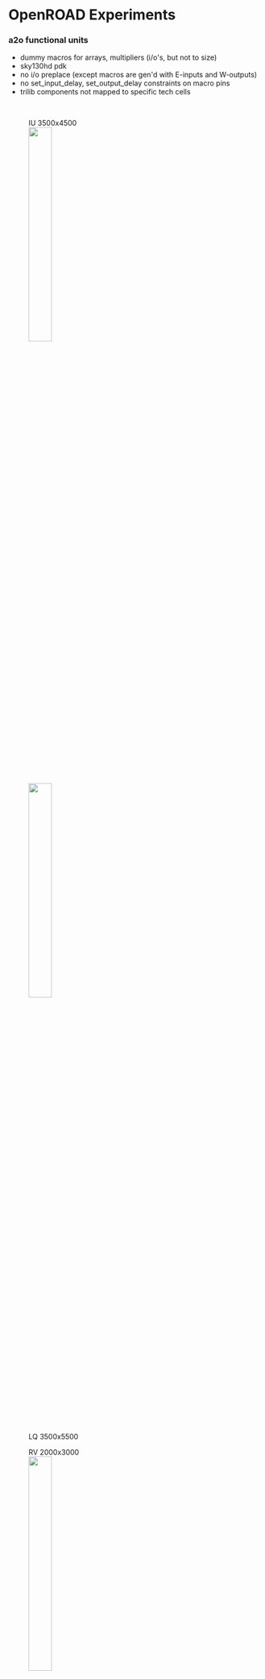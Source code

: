 # OpenROAD Experiments

### a2o functional units

  * dummy macros for arrays, multipliers (i/o's, but not to size)
  * sky130hd pdk
  * no i/o preplace (except macros are gen'd with E-inputs and W-outputs)
  * no set_input_delay, set_output_delay constraints on macro pins
  * trilib components not mapped to specific tech cells

<br>
<div>
<figure>
<figcaption>IU 3500x4500</figcaption>
<image src="gdsfactory/sky130hd/a2o_iu/iu_1018.png" width="33%">
</figure>

<figure>
<image src="gdsfactory/sky130hd/a2o_lq/lq_1019.png" width="33%">
<figcaption>LQ 3500x5500</figcaption>
</figure>
</div>

<div>
<figure>
  <figcaption>RV 2000x3000</figcaption>
  <image src="gdsfactory/sky130hd/a2o_rv/rv_1018.png" width="33%">
</figure>
</div>

<div>
<figure>
<figcaption>XU 3000x3000</figcaption>
<image src="gdsfactory/sky130hd/a2o_xu/xu_1017.png" width="33%">
</figure>
<figure>
<image src="gdsfactory/sky130hd/a2o_fu/fu_1018.png" width="33%">
<figcaption>FU 2000x3000</figcaption>
</figure>
</div>
<br>
 
* units should eventually be built with at least one extra level of hierarchy to control layout and timing

 
